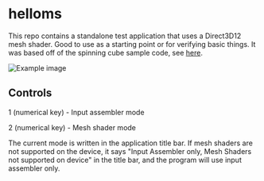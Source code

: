 # helloms
This repo contains a standalone test application that uses a Direct3D12 mesh shader. Good to use as a starting point or for verifying basic things. It was based off of the spinning cube sample code, see [here](https://github.com/clandrew/spinningcube12).

![Example image](https://raw.githubusercontent.com/clandrew/helloms/master/Images/Image.png "Example image.")

## Controls

1 (numerical key) - Input assembler mode

2 (numerical key) - Mesh shader mode

The current mode is written in the application title bar. If mesh shaders are not supported on the device, it says "Input Assembler only, Mesh Shaders not supported on device" in the title bar, and the program will use input assembler only.
